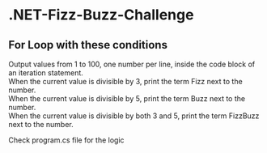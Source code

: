 # .NET-Fizz-Buzz-Challenge <br>
## For Loop with these conditions <br>
Output values from 1 to 100, one number per line, inside the code block of an iteration statement. <br>
When the current value is divisible by 3, print the term Fizz next to the number. <br>
When the current value is divisible by 5, print the term Buzz next to the number. <br>
When the current value is divisible by both 3 and 5, print the term FizzBuzz next to the number. <br>

Check program.cs file for the logic